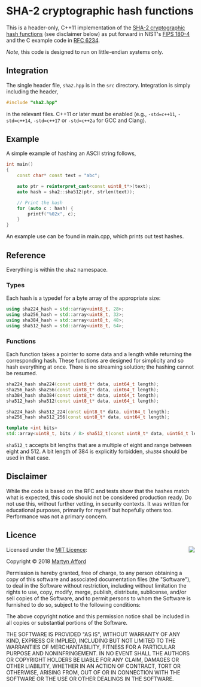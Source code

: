 # SHA-2 cryptographic hash functions

This is a header-only, C++11 implementation of the
[SHA-2 cryptographic hash functions](https://en.wikipedia.org/wiki/SHA-2)
(see disclaimer below) as put forward in NIST's
[FIPS 180-4](https://nvlpubs.nist.gov/nistpubs/FIPS/NIST.FIPS.180-4.pdf) and
the C example code in [RFC 6234](https://tools.ietf.org/html/rfc6234).

*Note*, this code is designed to run on little-endian systems only.

## Integration

The single header file, `sha2.hpp` is in the `src` directory. Integration is
simply including the header,

```c++
#include "sha2.hpp"
```

in the relevant files. C++11 or later must be enabled (e.g., `-std=c++11`,
`-std=c++14`, `-std=c++17` or `-std=c++2a`  for GCC and Clang).

## Example

A simple example of hashing an ASCII string follows,

```c++
int main()
{
    const char* const text = "abc";

    auto ptr = reinterpret_cast<const uint8_t*>(text);
    auto hash = sha2::sha512(ptr, strlen(text));

    // Print the hash
    for (auto c : hash) {
        printf("%02x", c);
    }
}
```

An example use can be found in main.cpp, which prints out test hashes.

## Reference

Everything is within the `sha2` namespace.

### Types

Each hash is a typedef for a byte array of the appropriate size:

```c++
using sha224_hash = std::array<uint8_t, 28>;
using sha256_hash = std::array<uint8_t, 32>;
using sha384_hash = std::array<uint8_t, 48>;
using sha512_hash = std::array<uint8_t, 64>;
```

### Functions

Each function takes a pointer to some data and a length while returning the
corresponding hash. These functions are designed for simplicity and so hash
everything at once. There is no streaming solution; the hashing cannot be
resumed.

```c++
sha224_hash sha224(const uint8_t* data, uint64_t length);
sha256_hash sha256(const uint8_t* data, uint64_t length);
sha384_hash sha384(const uint8_t* data, uint64_t length);
sha512_hash sha512(const uint8_t* data, uint64_t length);

sha224_hash sha512_224(const uint8_t* data, uint64_t length);
sha256_hash sha512_256(const uint8_t* data, uint64_t length);

template <int bits>
std::array<uint8_t, bits / 8> sha512_t(const uint8_t* data, uint64_t length);
```

`sha512_t` accepts bit lengths that are a multiple of eight and range between
eight and 512. A bit length of 384 is explicitly forbidden, `sha384` should be
used in that case.

## Disclaimer

While the code is based on the RFC and tests show that the hashes match what is
expected, this code should not be considered production ready. Do not use this,
without further vetting, in security contexts. It was written for educational
purposes, primarily for myself but hopefully others too. Performance was not a
primary concern.

## Licence

<img align="right" src="http://opensource.org/trademarks/opensource/OSI-Approved-License-100x137.png">

Licensed under the [MIT Licence](http://opensource.org/licenses/MIT):

Copyright &copy; 2018 [Martyn Afford](https://mafford.com)

Permission is hereby granted, free of charge, to any person obtaining a copy of
this software and associated documentation files (the "Software"), to deal in
the Software without restriction, including without limitation the rights to
use, copy, modify, merge, publish, distribute, sublicense, and/or sell copies of
the Software, and to permit persons to whom the Software is furnished to do so,
subject to the following conditions:

The above copyright notice and this permission notice shall be included in all
copies or substantial portions of the Software.

THE SOFTWARE IS PROVIDED "AS IS", WITHOUT WARRANTY OF ANY KIND, EXPRESS OR
IMPLIED, INCLUDING BUT NOT LIMITED TO THE WARRANTIES OF MERCHANTABILITY,
FITNESS FOR A PARTICULAR PURPOSE AND NONINFRINGEMENT. IN NO EVENT SHALL THE
AUTHORS OR COPYRIGHT HOLDERS BE LIABLE FOR ANY CLAIM, DAMAGES OR OTHER
LIABILITY, WHETHER IN AN ACTION OF CONTRACT, TORT OR OTHERWISE, ARISING FROM,
OUT OF OR IN CONNECTION WITH THE SOFTWARE OR THE USE OR OTHER DEALINGS IN THE
SOFTWARE.

